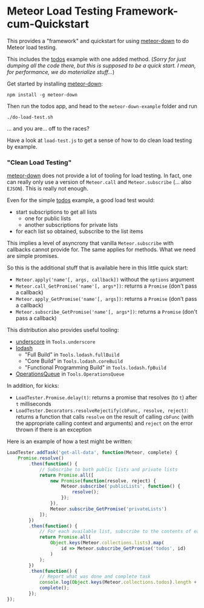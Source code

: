 # Meteor Load Testing Framework-cum-Quickstart

This provides a "framework" and quickstart for using [meteor-down](https://github.com/meteorhacks/meteor-down) to do Meteor load testing.

This includes the [todos](https://www.meteor.com/todos) example with one added method. (*Sorry for just dumping all the code there, but this is supposed to be a quick start. I mean, for performance, we do materialize stuff...*)

Get started by installing [meteor-down](https://github.com/meteorhacks/meteor-down):
```
npm install -g meteor-down
```

Then run the todos app, and head to the `meteor-down-example` folder and run
```
./do-load-test.sh
```
... and you are... off to the races?

Have a look at `load-test.js` to get a sense of how to do clean load testing by example.

### "Clean Load Testing"

[meteor-down](https://github.com/meteorhacks/meteor-down) does not provide a lot of tooling for load testing. In fact, one can really only use a version of `Meteor.call` and `Meteor.subscribe` (... also `EJSON`). This is really not enough.

Even for the simple [todos](https://www.meteor.com/todos) example, a good load test would:
 - start subscriptions to get all lists
   * one for public lists
   * another subscriptions for private lists
 - for each list so obtained, subscribe to the list items

This implies a level of asyncrony that vanilla `Meteor.subscribe` with callbacks cannot provide for. The same applies for methods. What we need are simple promises.

So this is the additional stuff that is available here in this little quick start:
 - `Meteor.apply('name'[, args, callback])` without the `options` argument
 - `Meteor.call_GetPromise('name'[, args*])`: returns a `Promise` (don't pass a callback)
 - `Meteor.apply_GetPromise('name'[, args])`: returns a `Promise` (don't pass a callback)
 - `Meteor.subscribe_GetPromise('name'[, args*])`: returns a `Promise` (don't pass a callback)

This distribution also provides useful tooling:
 - [underscore](https://www.npmjs.com/package/underscore) in `Tools.underscore`
 - [lodash](https://www.npmjs.com/package/lodash)
   * "Full Build" in `Tools.lodash.fullBuild`
   * "Core Build" in `Tools.lodash.coreBuild`
   * "Functional Programming Build" in `Tools.lodash.fpBuild`
 - [OperationsQueue](https://atmospherejs.com/convexset/operations-queue) in `Tools.OperationsQueue`

In addition, for kicks:
 - `LoadTester.Promise.delay(t)`: returns a promise that resolves (to `t`) after `t` milliseconds
 - `LoadTester.Decorators.resolveRejectify(cbFunc, resolve, reject)`: returns a function that calls `resolve` on the result of calling `cbFunc` (with the appropriate calling context and arguments) and `reject` on the error thrown if there is an exception

Here is an example of how a test might be written:
```javascript
LoadTester.addTask('get-all-data', function(Meteor, complete) {
    Promise.resolve()
        .then(function() {
            // Subscribe to both public lists and private lists
            return Promise.all([
                new Promise(function(resolve, reject) {
                    Meteor.subscribe('publicLists', function() {
                        resolve();
                    });
                }),
                Meteor.subscribe_GetPromise('privateLists')
            ]);
        })
        .then(function() {
            // For each available list, subscribe to the contents of each list
            return Promise.all(
                Object.keys(Meteor.collections.lists).map(
                    id => Meteor.subscribe_GetPromise('todos', id)
                )
            );
        })
        .then(function() {
            // Report what was done and complete task
            console.log(Object.keys(Meteor.collections.todos).length + ' todos from ' + Object.keys(Meteor.collections.lists).length + ' lists downloaded.');
            complete();
        });
});
```